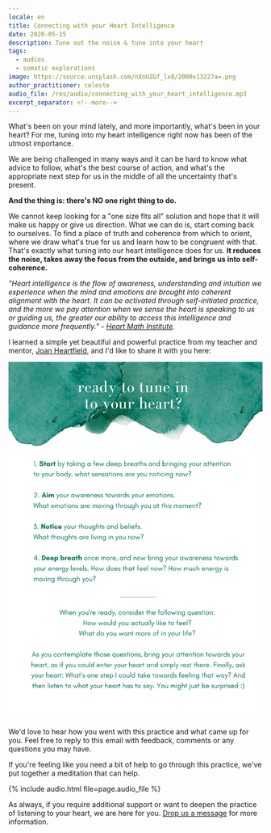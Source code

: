 ```yaml
---
locale: en
title: Connecting with your Heart Intelligence
date: 2020-05-25
description: Tune out the noise & tune into your heart
tags:
  - audios
  - somatic explorations
image: https://source.unsplash.com/nXnUZGf_lx8/2000x1322?a=.png
author_practitioner: celeste
audio_file: /res/audio/connecting_with_your_heart_intelligence.mp3
excerpt_separator: <!--more-->
---
```


What's been on your mind lately, and more importantly, what's been in your heart?<!--more--> For me, tuning into my
heart intelligence right now has been of the utmost importance. 

We are being challenged in many ways and it can be hard to know what advice to follow, what's the best course of action,
and what's the appropriate next step for us in the middle of all the uncertainty that's present. 

**And the thing is: there's NO one right thing to do.**

We cannot keep looking for a "one size fits all" solution and hope that it will make us happy or give us direction. What
we can do is, start coming back to ourselves. To find a place of truth and coherence from which to orient, where we draw
what's true for us and learn how to be congruent with that. That's exactly what tuning into our heart intelligence does
for us. **It reduces the noise, takes away the focus from the outside, and brings us into self-coherence.**

*"Heart intelligence is the flow of awareness, understanding and intuition we experience when the mind and emotions are
brought into coherent alignment with the heart. It can be activated through self-initiated practice, and the more we pay
attention when we sense the heart is speaking to us or guiding us, the greater our ability to access this intelligence
and guidance more frequently."*
 *- [Heart Math Institute](https://www.heartmath.org/articles-of-the-heart/the-math-of-heartmath/heart-intelligence/).*

I learned a simple yet beautiful and powerful practice from my teacher and mentor, [Joan Heartfield](https://talkinghearts.com/about-us/),
and I'd like to share it with you here:

![heart](/res/img/heart.png) 



We'd love to hear how you went with this practice and what came up for you. Feel free to reply to this email with
feedback, comments or any questions you may have.

If you're feeling like you need a bit of help to go through this practice, we've put together a meditation that can help. 

{% include audio.html  file=page.audio_file %}

As always, if you require additional support or want to deepen the practice of listening to your heart, we are here for
you. [Drop us a message](/contact/) for more information.
